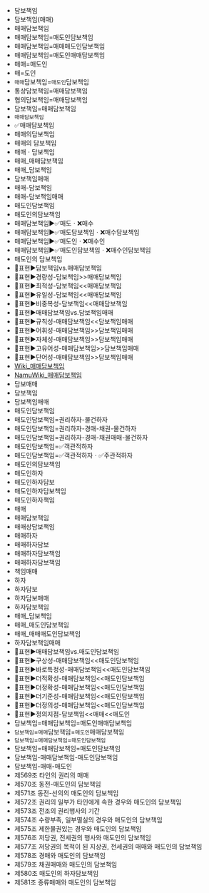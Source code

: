 - 담보책임
- 담보책임(매매)
- 매매담보책임
- 매매담보책임=매도인담보책임
- 매매담보책임=매매매도인담보책임
- 매매담보책임=매도인매매담보책임
- 매매=매도인
- 매=도인
- `매매`담보책임=`매도인`담보책임
- 통상담보책임=매매담보책임
- 협의담보책임=매매담보책임
- 담보책임=매매담보책임
- `매매담보책임`
- ✅매매담보책임
- 매매의담보책임
- 매매의 담보책임
- 매매ㆍ담보책임
- 매매_매매담보책임
- 매매_담보책임
- 담보책임매매
- 매매-담보책임
- 매매-담보책임매매
- 매도인담보책임
- 매도인의담보책임
- 매매담보책임▶️✅매도ㆍ❌매수
- 매매담보책임▶️✅매도담보책임ㆍ❌매수담보책임
- 매매담보책임▶️✅매도인ㆍ❌매수인
- 매매담보책임▶️✅매도인담보책임ㆍ❌매수인담보책임
- 매도인의 담보책임
- 📌표현▶️담보책임vs.매매담보책임
- 📌표현▶️경량성-담보책임>>매매담보책임
- 📌표현▶️최적성-담보책임<<매매담보책임
- 📌표현▶️유일성-담보책임<<매매담보책임
- 📌표현▶️비중복성-담보책임<<매매담보책임
- 📌표현▶️매매담보책임vs.담보책임매매
- 📌표현▶️규칙성-매매담보책임<<담보책임매매
- 📌표현▶️어휘성-매매담보책임>>담보책임매매
- 📌표현▶️자체성-매매담보책임>>담보책임매매
- 📌표현▶️고유어성-매매담보책임>>담보책임매매
- 📌표현▶️단어성-매매담보책임>>담보책임매매
- [Wiki_매매담보책임](https://ko.wikipedia.org/wiki/%EB%8B%B4%EB%B3%B4%EC%B1%85%EC%9E%84)
- [NamuWiki_매매담보책임](https://namu.wiki/w/%EB%8B%B4%EB%B3%B4%EC%B1%85%EC%9E%84)
- 담보매매
- 담보책임
- 담보책임매매
- 매도인담보책임
- 매도인담보책임=권리하자-물건하자
- 매도인담보책임=권리하자-경매-채권-물건하자
- 매도인담보책임=권리하자-경매-채권매매-물건하자
- 매도인담보책임=✅객관적하자
- 매도인담보책임=✅객관적하자ㆍ✅주관적하자
- 매도인의담보책임
- 매도인하자
- 매도인하자담보
- 매도인하자담보책임
- 매도인하자책임
- 매매
- 매매담보책임
- 매매상담보책임
- 매매하자
- 매매하자담보
- 매매하자담보책임
- 매매하자담보책임
- 책임매매
- 하자
- 하자담보
- 하자담보매매
- 하자담보책임
- 매매_담보책임
- 매매_매도인담보책임
- 매매_매매매도인담보책임
- 하자담보책임매매
- 📌표현▶️매매담보책임vs.매도인담보책임
- 📌표현▶️구상성-매매담보책임<<매도인담보책임
- 📌표현▶️바로특정성-매매담보책임<<매도인담보책임
- 📌표현▶️더적확성-매매담보책임<<매도인담보책임
- 📌표현▶️더정확성-매매담보책임<<매도인담보책임
- 📌표현▶️더기준성-매매담보책임<<매도인담보책임
- 📌표현▶️더정의성-매매담보책임<<매도인담보책임
- 📌표현▶️정의지점-담보책임<<매매<<매도인
- 담보책임=매매담보책임=매도인매매담보책임
- `담보책임`=`매매`담보책임=`매도인`매매담보책임
- `담보책임`=`매매담보책임`=`매도인담보책임`
- 담보책임=매매담보책임=매도인담보책임
- 담보책임-매매담보책임-매도인담보책임
- 담보책임-매매-매도인
- 제569조 타인의 권리의 매매
- 제570조 동전-매도인의 담보책임
- 제571조 동전-선의의 매도인의 담보책임
- 제572조 권리의 일부가 타인에게 속한 경우와 매도인의 담보책임
- 제573조 전조의 권리행사의 기간
- 제574조 수량부족, 일부멸실의 경우와 매도인의 담보책임
- 제575조 제한물권있는 경우와 매도인의 담보책임
- 제576조 저당권, 전세권의 행사와 매도인의 담보책임
- 제577조 저당권의 목적이 된 지상권, 전세권의 매매와 매도인의 담보책임
- 제578조 경매와 매도인의 담보책임
- 제579조 채권매매와 매도인의 담보책임
- 제580조 매도인의 하자담보책임
- 제581조 종류매매와 매도인의 담보책임
